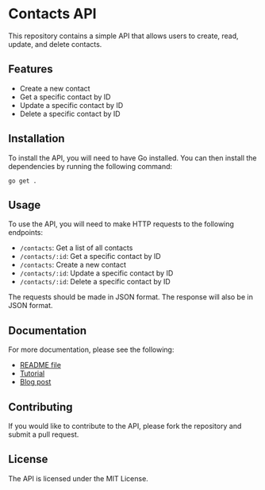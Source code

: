 # Contacts API

This repository contains a simple API that allows users to create, read, update, and delete contacts.

## Features

- Create a new contact
- Get a specific contact by ID
- Update a specific contact by ID
- Delete a specific contact by ID

## Installation

To install the API, you will need to have Go installed. You can then install the dependencies by running the following command:

`go get .`

## Usage

To use the API, you will need to make HTTP requests to the following endpoints:

- `/contacts`: Get a list of all contacts
- `/contacts/:id`: Get a specific contact by ID
- `/contacts`: Create a new contact
- `/contacts/:id`: Update a specific contact by ID
- `/contacts/:id`: Delete a specific contact by ID

The requests should be made in JSON format. The response will also be in JSON format.

## Documentation

For more documentation, please see the following:

- [README file](README.md)
- [Tutorial](tutorial.md)
- [Blog post](blog_post.md)

## Contributing

If you would like to contribute to the API, please fork the repository and submit a pull request.

## License

The API is licensed under the MIT License.

```

```
